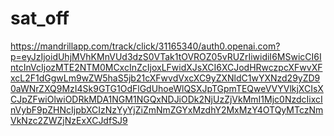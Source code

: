 # sat_off


https://mandrillapp.com/track/click/31165340/auth0.openai.com?p=eyJzIjoidUhjMVhKMnVUd3dzS0VTak1tOVROZ05vRUZrIiwidiI6MSwicCI6IntcInVcIjozMTE2NTM0MCxcInZcIjoxLFwidXJsXCI6XCJodHRwczpcXFwvXFxcL2F1dGgwLm9wZW5haS5jb21cXFwvdVxcXC9yZXNldC1wYXNzd29yZD90aWNrZXQ9MzI4Sk9GTG1OdFlGdUhoeWlQSXJpTGpmTEQweVVYVlkjXCIsXCJpZFwiOlwiODRkMDA1NGM1NGQxNDJiODk2NjUzZjVkMmI1Mjc0NzdcIixcInVybF9pZHNcIjpbXCIzNzYyYjZiZmNmZGYxMzdhY2MxMzY4OTQyMTczNmVkNzc2ZWZjNzExXCJdfSJ9
